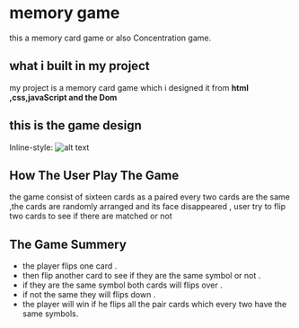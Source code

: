 # memory game 
this a memory card game  or also Concentration game.
## what i built in my project ##
my project is a memory card game which i designed it from **html ,css,javaScript and the Dom**
## this is the game design ##
Inline-style: 
![alt text](https://github.com/hebamahmoudj/memoryGame/master/src/game.png "game design")
## How The User Play The Game ##
the game consist of sixteen cards as a paired every two cards are the same ,the cards are randomly arranged and its face disappeared ,
user try to flip two cards to see if there are matched or not 
## The Game Summery ##
* the player flips one card .
* then flip another card to see if they are the same symbol or not .
* if they are the same symbol both cards will flips  over .
* if not the same they will flips down .
* the player will win if he flips all the pair cards which every two have the same symbols.
